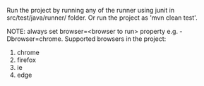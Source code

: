 Run the project by running any of the runner using junit in src/test/java/runner/ folder.
Or run the project as 'mvn clean test'.

NOTE: always set browser=\<browser to run\> property e.g. -Dbrowser=chrome.
Supported browsers in the project:
1) chrome
2) firefox
3) ie
4) edge
